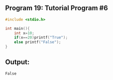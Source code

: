 ## Program 19: Tutorial Program #6
```c
#include <stdio.h>

int main(){
    int x=10;
    if(x==20)printf("True");
    else printf("False");
}
```
## Output:
```
False
```

